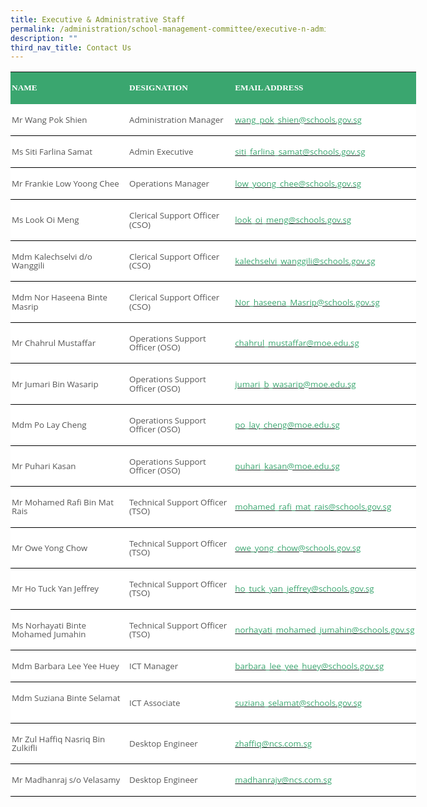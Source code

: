 ```yaml
---
title: Executive & Administrative Staff
permalink: /administration/school-management-committee/executive-n-administrative-staff/
description: ""
third_nav_title: Contact Us
---
```

       
<table style="width:486.4pt;background:white;border-collapse:collapse;border:none;
 mso-border-bottom-alt:solid windowtext .5pt;mso-yfti-tbllook:1184;mso-padding-alt:
 0in 0in 0in 0in" width="649" cellpadding="0" cellspacing="0" border="1" class="MsoNormalTable"><tbody><tr style="mso-yfti-irow:0;mso-yfti-firstrow:yes"><td style="border:none;background:#3AA66F;padding:1.5pt 1.5pt 1.5pt 1.5pt"><p class="MsoNormal"><b><span style="font-size:10.0pt;line-height:107%;
  font-family:Lora;mso-bidi-font-family:&quot;Open Sans&quot;;color:white;text-transform:
  uppercase">NAME</span></b></p></td><td style="border:none;background:#3AA66F;padding:1.5pt 1.5pt 1.5pt 1.5pt"><p class="MsoNormal"><strong style="outline: 0px"><span style="font-size:10.0pt;
  line-height:107%;font-family:Lora;mso-bidi-font-family:&quot;Open Sans&quot;;
  color:white;text-transform:uppercase">DESIGNATION</span></strong><b><span style="font-size:10.0pt;line-height:107%;font-family:Lora;mso-bidi-font-family:
  &quot;Open Sans&quot;;color:white;text-transform:uppercase"></span></b></p></td><td style="border:none;background:#3AA66F;padding:1.5pt 1.5pt 1.5pt 1.5pt"><p class="MsoNormal"><b><span style="font-size:10.0pt;line-height:107%;
  font-family:Lora;mso-bidi-font-family:&quot;Open Sans&quot;;color:white;text-transform:
  uppercase">EMAIL ADDRESS</span></b></p></td></tr><tr style="mso-yfti-irow:1;outline: 0px"><td style="border:none;border-bottom:solid windowtext 1.0pt;mso-border-bottom-alt:
  solid windowtext .5pt;padding:1.5pt 1.5pt 1.5pt 1.5pt;outline: 0px"><p class="MsoNormal"><span style="font-size:10.0pt;line-height:107%;font-family:
  &quot;Open Sans&quot;,sans-serif;color:#565656">Mr Wang Pok Shien</span></p></td><td style="border:none;border-bottom:solid windowtext 1.0pt;mso-border-bottom-alt:
  solid windowtext .5pt;padding:1.5pt 1.5pt 1.5pt 1.5pt;outline: 0px"><p class="MsoNormal"><span style="font-size:10.0pt;line-height:107%;font-family:
  &quot;Open Sans&quot;,sans-serif;color:#565656">Administration Manager</span></p></td><td style="border:none;border-bottom:solid windowtext 1.0pt;mso-border-bottom-alt:
  solid windowtext .5pt;padding:1.5pt 1.5pt 1.5pt 1.5pt;outline: 0px"><p class="MsoNormal"><span style="font-size:10.0pt;line-height:107%;font-family:
  &quot;Open Sans&quot;,sans-serif;color:#565656"><a style="outline: 0px" href="mailto:wang_pok_shien@schools.gov.sg"><span style="color:#3AA66F;text-decoration:none;text-underline:none">wang_pok_shien@schools.gov.sg</span></a></span></p></td></tr><tr style="mso-yfti-irow:2;outline: 0px"><td style="border:none;border-bottom:solid windowtext 1.0pt;mso-border-top-alt:
  solid windowtext .5pt;mso-border-top-alt:solid windowtext .5pt;mso-border-bottom-alt:
  solid windowtext .5pt;padding:1.5pt 1.5pt 1.5pt 1.5pt;outline: 0px"><p class="MsoNormal"><span style="font-size:10.0pt;line-height:107%;font-family:
  &quot;Open Sans&quot;,sans-serif;color:#565656">Ms Siti Farlina Samat</span></p></td><td style="border:none;border-bottom:solid windowtext 1.0pt;mso-border-top-alt:
  solid windowtext .5pt;mso-border-top-alt:solid windowtext .5pt;mso-border-bottom-alt:
  solid windowtext .5pt;padding:1.5pt 1.5pt 1.5pt 1.5pt;outline: 0px"><p class="MsoNormal"><span style="font-size:10.0pt;line-height:107%;font-family:
  &quot;Open Sans&quot;,sans-serif;color:#565656">Admin Executive</span></p></td><td style="border:none;border-bottom:solid windowtext 1.0pt;mso-border-top-alt:
  solid windowtext .5pt;mso-border-top-alt:solid windowtext .5pt;mso-border-bottom-alt:
  solid windowtext .5pt;padding:1.5pt 1.5pt 1.5pt 1.5pt;outline: 0px"><p class="MsoNormal"><span style="font-size:10.0pt;line-height:107%;font-family:
  &quot;Open Sans&quot;,sans-serif;color:#565656"><a style="outline: 0px" href="mailto:siti_farlina_samat@schools.gov.sg"><span style="color:#3AA66F;text-decoration:none;text-underline:none">siti_farlina_samat@schools.gov.sg</span></a></span></p></td></tr><tr style="mso-yfti-irow:3;outline: 0px"><td style="border:none;border-bottom:solid windowtext 1.0pt;mso-border-top-alt:
  solid windowtext .5pt;mso-border-top-alt:solid windowtext .5pt;mso-border-bottom-alt:
  solid windowtext .5pt;padding:1.5pt 1.5pt 1.5pt 1.5pt;outline: 0px"><p class="MsoNormal"><span style="font-size:10.0pt;line-height:107%;font-family:
  &quot;Open Sans&quot;,sans-serif;color:#565656">Mr Frankie Low Yoong Chee</span></p></td><td style="border:none;border-bottom:solid windowtext 1.0pt;mso-border-top-alt:
  solid windowtext .5pt;mso-border-top-alt:solid windowtext .5pt;mso-border-bottom-alt:
  solid windowtext .5pt;padding:1.5pt 1.5pt 1.5pt 1.5pt;outline: 0px"><span style="outline: 0px"><p class="MsoNormal"><span style="font-size:10.0pt;line-height:107%;font-family:
  &quot;Open Sans&quot;,sans-serif;color:#565656">Operations Manager</span></p></span></td><td style="border:none;border-bottom:solid windowtext 1.0pt;mso-border-top-alt:
  solid windowtext .5pt;mso-border-top-alt:solid windowtext .5pt;mso-border-bottom-alt:
  solid windowtext .5pt;padding:1.5pt 1.5pt 1.5pt 1.5pt;outline: 0px"><p class="MsoNormal"><span style="font-size:10.0pt;line-height:107%;font-family:
  &quot;Open Sans&quot;,sans-serif;color:#565656"><a style="outline: 0px" href="mailto:low_yoong_chee@schools.gov.sg"><span style="color:#3AA66F;text-decoration:none;text-underline:none">low_yoong_chee@schools.gov.sg</span></a></span></p></td></tr><tr style="mso-yfti-irow:4;outline: 0px"><td style="border:none;border-bottom:solid windowtext 1.0pt;mso-border-top-alt:
  solid windowtext .5pt;mso-border-top-alt:solid windowtext .5pt;mso-border-bottom-alt:
  solid windowtext .5pt;padding:1.5pt 1.5pt 1.5pt 1.5pt;outline: 0px"><p class="MsoNormal"><span style="font-size:10.0pt;line-height:107%;font-family:
  &quot;Open Sans&quot;,sans-serif;color:#565656">Ms Look Oi Meng</span></p></td><td style="border:none;border-bottom:solid windowtext 1.0pt;mso-border-top-alt:
  solid windowtext .5pt;mso-border-top-alt:solid windowtext .5pt;mso-border-bottom-alt:
  solid windowtext .5pt;padding:1.5pt 1.5pt 1.5pt 1.5pt;outline: 0px"><p class="MsoNormal"><span style="font-size:10.0pt;line-height:107%;font-family:
  &quot;Open Sans&quot;,sans-serif;color:#565656">Clerical Support Officer (CSO)</span></p></td><td style="border:none;border-bottom:solid windowtext 1.0pt;mso-border-top-alt:
  solid windowtext .5pt;mso-border-top-alt:solid windowtext .5pt;mso-border-bottom-alt:
  solid windowtext .5pt;padding:1.5pt 1.5pt 1.5pt 1.5pt;outline: 0px"><p class="MsoNormal"><span style="font-size:10.0pt;line-height:107%;font-family:
  &quot;Open Sans&quot;,sans-serif;color:#565656"><a style="outline: 0px" href="mailto:look_oi_meng@schools.gov.sg"><span style="color:#3AA66F;text-decoration:none;text-underline:none">look_oi_meng@schools.gov.sg</span></a></span></p></td></tr><tr style="mso-yfti-irow:5;outline: 0px"><td style="border:none;border-bottom:solid windowtext 1.0pt;mso-border-top-alt:
  solid windowtext .5pt;mso-border-top-alt:solid windowtext .5pt;mso-border-bottom-alt:
  solid windowtext .5pt;padding:1.5pt 1.5pt 1.5pt 1.5pt;outline: 0px"><p class="MsoNormal"><span style="font-size:10.0pt;line-height:107%;font-family:
  &quot;Open Sans&quot;,sans-serif;color:#565656">Mdm Kalechselvi d/o Wanggili</span></p></td><td style="border:none;border-bottom:solid windowtext 1.0pt;mso-border-top-alt:
  solid windowtext .5pt;mso-border-top-alt:solid windowtext .5pt;mso-border-bottom-alt:
  solid windowtext .5pt;padding:1.5pt 1.5pt 1.5pt 1.5pt;outline: 0px"><p class="MsoNormal"><span style="font-size:10.0pt;line-height:107%;font-family:
  &quot;Open Sans&quot;,sans-serif;color:#565656">Clerical Support Officer (CSO)</span></p></td><td style="border:none;border-bottom:solid windowtext 1.0pt;mso-border-top-alt:
  solid windowtext .5pt;mso-border-top-alt:solid windowtext .5pt;mso-border-bottom-alt:
  solid windowtext .5pt;padding:1.5pt 1.5pt 1.5pt 1.5pt;outline: 0px"><p class="MsoNormal"><span style="font-size:10.0pt;line-height:107%;font-family:
  &quot;Open Sans&quot;,sans-serif;color:#565656"><a style="outline: 0px" href="mailto:kalechselvi_wanggili@schools.gov.sg"><span style="color:#3AA66F;text-decoration:none;text-underline:none">kalechselvi_wanggili@schools.gov.sg</span></a></span></p></td></tr><tr style="mso-yfti-irow:6;outline: 0px"><td style="border:none;border-bottom:solid windowtext 1.0pt;mso-border-top-alt:
  solid windowtext .5pt;mso-border-top-alt:solid windowtext .5pt;mso-border-bottom-alt:
  solid windowtext .5pt;padding:1.5pt 1.5pt 1.5pt 1.5pt;outline: 0px"><p class="MsoNormal"><span style="font-size:10.0pt;line-height:107%;font-family:
  &quot;Open Sans&quot;,sans-serif;color:#565656">Mdm Nor Haseena Binte Masrip</span></p></td><td style="border:none;border-bottom:solid windowtext 1.0pt;mso-border-top-alt:
  solid windowtext .5pt;mso-border-top-alt:solid windowtext .5pt;mso-border-bottom-alt:
  solid windowtext .5pt;padding:1.5pt 1.5pt 1.5pt 1.5pt;outline: 0px"><p class="MsoNormal"><span style="font-size:10.0pt;line-height:107%;font-family:
  &quot;Open Sans&quot;,sans-serif;color:#565656">Clerical Support Officer (CSO)</span></p></td><td style="border:none;border-bottom:solid windowtext 1.0pt;mso-border-top-alt:
  solid windowtext .5pt;mso-border-top-alt:solid windowtext .5pt;mso-border-bottom-alt:
  solid windowtext .5pt;padding:1.5pt 1.5pt 1.5pt 1.5pt;outline: 0px"><p class="MsoNormal"><span style="font-size:10.0pt;line-height:107%;font-family:
  &quot;Open Sans&quot;,sans-serif;color:#565656"><a style="outline: 0px" href="mailto:Nor_haseena_Masrip@schools.gov.sg"><span style="color:#3AA66F;text-decoration:none;text-underline:none">Nor_haseena_Masrip@schools.gov.sg</span></a></span></p></td></tr><tr style="mso-yfti-irow:7;outline: 0px"><td style="border:none;border-bottom:solid windowtext 1.0pt;mso-border-top-alt:
  solid windowtext .5pt;mso-border-top-alt:solid windowtext .5pt;mso-border-bottom-alt:
  solid windowtext .5pt;padding:1.5pt 1.5pt 1.5pt 1.5pt;outline: 0px"><p class="MsoNormal"><span style="font-size:10.0pt;line-height:107%;font-family:
  &quot;Open Sans&quot;,sans-serif;color:#565656">Mr Chahrul Mustaffar&nbsp;</span></p></td><td style="border:none;border-bottom:solid windowtext 1.0pt;mso-border-top-alt:
  solid windowtext .5pt;mso-border-top-alt:solid windowtext .5pt;mso-border-bottom-alt:
  solid windowtext .5pt;padding:1.5pt 1.5pt 1.5pt 1.5pt;outline: 0px"><p class="MsoNormal"><span style="font-size:10.0pt;line-height:107%;font-family:
  &quot;Open Sans&quot;,sans-serif;color:#565656">Operations Support Officer (OSO)</span></p></td><td style="border:none;border-bottom:solid windowtext 1.0pt;mso-border-top-alt:
  solid windowtext .5pt;mso-border-top-alt:solid windowtext .5pt;mso-border-bottom-alt:
  solid windowtext .5pt;padding:1.5pt 1.5pt 1.5pt 1.5pt;outline: 0px"><p class="MsoNormal"><span style="font-size:10.0pt;line-height:107%;font-family:
  &quot;Open Sans&quot;,sans-serif;color:#565656"><a style="outline: 0px" href="mailto:chahrul_mustaffar@moe.edu.sg"><span style="color:#3AA66F;text-decoration:none;text-underline:none">chahrul_mustaffar@moe.edu.sg</span></a></span></p></td></tr><tr style="mso-yfti-irow:8;outline: 0px"><td style="border:none;border-bottom:solid windowtext 1.0pt;mso-border-top-alt:
  solid windowtext .5pt;mso-border-top-alt:solid windowtext .5pt;mso-border-bottom-alt:
  solid windowtext .5pt;padding:1.5pt 1.5pt 1.5pt 1.5pt;outline: 0px"><p class="MsoNormal"><span style="font-size:10.0pt;line-height:107%;font-family:
  &quot;Open Sans&quot;,sans-serif;color:#565656">Mr Jumari Bin Wasarip&nbsp;</span></p></td><td style="border:none;border-bottom:solid windowtext 1.0pt;mso-border-top-alt:
  solid windowtext .5pt;mso-border-top-alt:solid windowtext .5pt;mso-border-bottom-alt:
  solid windowtext .5pt;padding:1.5pt 1.5pt 1.5pt 1.5pt;outline: 0px"><p class="MsoNormal"><span style="font-size:10.0pt;line-height:107%;font-family:
  &quot;Open Sans&quot;,sans-serif;color:#565656">Operations Support Officer (OSO)</span></p></td><td style="border:none;border-bottom:solid windowtext 1.0pt;mso-border-top-alt:
  solid windowtext .5pt;mso-border-top-alt:solid windowtext .5pt;mso-border-bottom-alt:
  solid windowtext .5pt;padding:1.5pt 1.5pt 1.5pt 1.5pt;outline: 0px"><p class="MsoNormal"><span style="font-size:10.0pt;line-height:107%;font-family:
  &quot;Open Sans&quot;,sans-serif;color:#565656"><a style="outline: 0px" href="mailto:jumari_b_wasarip@moe.edu.sg"><span style="color:#3AA66F;text-decoration:none;text-underline:none">jumari_b_wasarip@moe.edu.sg</span></a></span></p></td></tr><tr style="mso-yfti-irow:9;outline: 0px"><td style="border:none;border-bottom:solid windowtext 1.0pt;mso-border-top-alt:
  solid windowtext .5pt;mso-border-top-alt:solid windowtext .5pt;mso-border-bottom-alt:
  solid windowtext .5pt;padding:1.5pt 1.5pt 1.5pt 1.5pt;outline: 0px"><p class="MsoNormal"><span style="font-size:10.0pt;line-height:107%;font-family:
  &quot;Open Sans&quot;,sans-serif;color:#565656">Mdm Po Lay Cheng</span></p></td><td style="border:none;border-bottom:solid windowtext 1.0pt;mso-border-top-alt:
  solid windowtext .5pt;mso-border-top-alt:solid windowtext .5pt;mso-border-bottom-alt:
  solid windowtext .5pt;padding:1.5pt 1.5pt 1.5pt 1.5pt;outline: 0px"><p class="MsoNormal"><span style="font-size:10.0pt;line-height:107%;font-family:
  &quot;Open Sans&quot;,sans-serif;color:#565656">Operations Support Officer (OSO)</span></p></td><td style="border:none;border-bottom:solid windowtext 1.0pt;mso-border-top-alt:
  solid windowtext .5pt;mso-border-top-alt:solid windowtext .5pt;mso-border-bottom-alt:
  solid windowtext .5pt;padding:1.5pt 1.5pt 1.5pt 1.5pt;outline: 0px"><p class="MsoNormal"><span style="font-size:10.0pt;line-height:107%;font-family:
  &quot;Open Sans&quot;,sans-serif;color:#565656"><a style="outline: 0px" href="mailto:po_lay_cheng@moe.edu.sg"><span style="color:#3AA66F;text-decoration:none;
  text-underline:none">po_lay_cheng@moe.edu.sg</span></a></span></p></td></tr><tr style="mso-yfti-irow:10;outline: 0px"><td style="border:none;border-bottom:solid windowtext 1.0pt;mso-border-top-alt:
  solid windowtext .5pt;mso-border-top-alt:solid windowtext .5pt;mso-border-bottom-alt:
  solid windowtext .5pt;padding:1.5pt 1.5pt 1.5pt 1.5pt;outline: 0px"><p class="MsoNormal"><span style="font-size:10.0pt;line-height:107%;font-family:
  &quot;Open Sans&quot;,sans-serif;color:#565656">Mr Puhari Kasan</span></p></td><td style="border:none;border-bottom:solid windowtext 1.0pt;mso-border-top-alt:
  solid windowtext .5pt;mso-border-top-alt:solid windowtext .5pt;mso-border-bottom-alt:
  solid windowtext .5pt;padding:1.5pt 1.5pt 1.5pt 1.5pt;outline: 0px"><p class="MsoNormal"><span style="font-size:10.0pt;line-height:107%;font-family:
  &quot;Open Sans&quot;,sans-serif;color:#565656">Operations Support Officer (OSO)</span></p></td><td style="border:none;border-bottom:solid windowtext 1.0pt;mso-border-top-alt:
  solid windowtext .5pt;mso-border-top-alt:solid windowtext .5pt;mso-border-bottom-alt:
  solid windowtext .5pt;padding:1.5pt 1.5pt 1.5pt 1.5pt;outline: 0px"><p class="MsoNormal"><span style="font-size:10.0pt;line-height:107%;font-family:
  &quot;Open Sans&quot;,sans-serif;color:#565656"><a style="outline: 0px" href="mailto:puhari_kasan@moe.edu.sg"><span style="color:#3AA66F;text-decoration:none;
  text-underline:none">puhari_kasan@moe.edu.sg</span></a></span></p></td></tr><tr style="mso-yfti-irow:11;outline: 0px"><td style="border:none;border-bottom:solid windowtext 1.0pt;mso-border-top-alt:
  solid windowtext .5pt;mso-border-top-alt:solid windowtext .5pt;mso-border-bottom-alt:
  solid windowtext .5pt;padding:1.5pt 1.5pt 1.5pt 1.5pt;outline: 0px"><p class="MsoNormal"><span style="font-size:10.0pt;line-height:107%;font-family:
  &quot;Open Sans&quot;,sans-serif;color:#565656">Mr Mohamed Rafi Bin Mat Rais</span></p></td><td style="border:none;border-bottom:solid windowtext 1.0pt;mso-border-top-alt:
  solid windowtext .5pt;mso-border-top-alt:solid windowtext .5pt;mso-border-bottom-alt:
  solid windowtext .5pt;padding:1.5pt 1.5pt 1.5pt 1.5pt;outline: 0px"><p class="MsoNormal"><span style="font-size:10.0pt;line-height:107%;font-family:
  &quot;Open Sans&quot;,sans-serif;color:#565656">Technical Support Officer (TSO)</span></p></td><td style="border:none;border-bottom:solid windowtext 1.0pt;mso-border-top-alt:
  solid windowtext .5pt;mso-border-top-alt:solid windowtext .5pt;mso-border-bottom-alt:
  solid windowtext .5pt;padding:1.5pt 1.5pt 1.5pt 1.5pt;outline: 0px"><p class="MsoNormal"><span style="font-size:10.0pt;line-height:107%;font-family:
  &quot;Open Sans&quot;,sans-serif;color:#565656"><a style="outline: 0px" href="mailto:mohamed_rafi_mat_rais@schools.gov.sg"><span style="color:#3AA66F;text-decoration:none;text-underline:none">mohamed_rafi_mat_rais@schools.gov.sg</span></a></span></p></td></tr><tr style="mso-yfti-irow:12;outline: 0px"><td style="border:none;border-bottom:solid windowtext 1.0pt;mso-border-top-alt:
  solid windowtext .5pt;mso-border-top-alt:solid windowtext .5pt;mso-border-bottom-alt:
  solid windowtext .5pt;padding:1.5pt 1.5pt 1.5pt 1.5pt;outline: 0px"><p class="MsoNormal"><span style="font-size:10.0pt;line-height:107%;font-family:
  &quot;Open Sans&quot;,sans-serif;color:#565656">Mr Owe Yong Chow</span></p></td><td style="border:none;border-bottom:solid windowtext 1.0pt;mso-border-top-alt:
  solid windowtext .5pt;mso-border-top-alt:solid windowtext .5pt;mso-border-bottom-alt:
  solid windowtext .5pt;padding:1.5pt 1.5pt 1.5pt 1.5pt;outline: 0px"><span style="outline: 0px"><p class="MsoNormal"><span style="font-size:10.0pt;line-height:107%;font-family:
  &quot;Open Sans&quot;,sans-serif;color:#565656">Technical Support Officer (TSO)</span></p></span></td><td style="border:none;border-bottom:solid windowtext 1.0pt;mso-border-top-alt:
  solid windowtext .5pt;mso-border-top-alt:solid windowtext .5pt;mso-border-bottom-alt:
  solid windowtext .5pt;padding:1.5pt 1.5pt 1.5pt 1.5pt;outline: 0px"><p class="MsoNormal"><span style="font-size:10.0pt;line-height:107%;font-family:
  &quot;Open Sans&quot;,sans-serif;color:#565656"><a style="outline: 0px" href="mailto:owe_yong_chow@schools.gov.sg"><span style="color:#3AA66F;text-decoration:none;text-underline:none">owe_yong_chow@schools.gov.sg</span></a></span></p></td></tr><tr style="mso-yfti-irow:13;outline: 0px"><td style="border:none;border-bottom:solid windowtext 1.0pt;mso-border-top-alt:
  solid windowtext .5pt;mso-border-top-alt:solid windowtext .5pt;mso-border-bottom-alt:
  solid windowtext .5pt;padding:1.5pt 1.5pt 1.5pt 1.5pt;outline: 0px"><p class="MsoNormal"><span style="font-size:10.0pt;line-height:107%;font-family:
  &quot;Open Sans&quot;,sans-serif;color:#565656">Mr&nbsp;Ho Tuck Yan Jeffrey</span></p></td><td style="border:none;border-bottom:solid windowtext 1.0pt;mso-border-top-alt:
  solid windowtext .5pt;mso-border-top-alt:solid windowtext .5pt;mso-border-bottom-alt:
  solid windowtext .5pt;padding:1.5pt 1.5pt 1.5pt 1.5pt;outline: 0px"><span style="outline: 0px"><p class="MsoNormal"><span style="font-size:10.0pt;line-height:107%;font-family:
  &quot;Open Sans&quot;,sans-serif;color:#565656">Technical Support Officer (TSO)</span></p></span></td><td style="border:none;border-bottom:solid windowtext 1.0pt;mso-border-top-alt:
  solid windowtext .5pt;mso-border-top-alt:solid windowtext .5pt;mso-border-bottom-alt:
  solid windowtext .5pt;padding:1.5pt 1.5pt 1.5pt 1.5pt;outline: 0px"><p class="MsoNormal"><span style="font-size:10.0pt;line-height:107%;font-family:
  &quot;Open Sans&quot;,sans-serif;color:#565656"><a style="outline: 0px" href="mailto:ho_tuck_yan_jeffrey@schools.gov.sg"><span style="color:#3AA66F;text-decoration:none;text-underline:none">ho_tuck_yan_jeffrey@schools.gov.sg</span></a></span></p></td></tr><tr style="mso-yfti-irow:14;outline: 0px"><td style="border:none;border-bottom:solid windowtext 1.0pt;mso-border-top-alt:
  solid windowtext .5pt;mso-border-top-alt:solid windowtext .5pt;mso-border-bottom-alt:
  solid windowtext .5pt;padding:1.5pt 1.5pt 1.5pt 1.5pt;outline: 0px"><p class="MsoNormal"><span style="font-size:10.0pt;line-height:107%;font-family:
  &quot;Open Sans&quot;,sans-serif;color:#565656">Ms Norhayati Binte Mohamed Jumahin</span></p></td><td style="border:none;border-bottom:solid windowtext 1.0pt;mso-border-top-alt:
  solid windowtext .5pt;mso-border-top-alt:solid windowtext .5pt;mso-border-bottom-alt:
  solid windowtext .5pt;padding:1.5pt 1.5pt 1.5pt 1.5pt;outline: 0px"><p class="MsoNormal"><span style="font-size:10.0pt;line-height:107%;font-family:
  &quot;Open Sans&quot;,sans-serif;color:#565656">Technical Support Officer (TSO)</span></p></td><td style="border:none;border-bottom:solid windowtext 1.0pt;mso-border-top-alt:
  solid windowtext .5pt;mso-border-top-alt:solid windowtext .5pt;mso-border-bottom-alt:
  solid windowtext .5pt;padding:1.5pt 1.5pt 1.5pt 1.5pt;outline: 0px"><p class="MsoNormal"><span style="font-size:10.0pt;line-height:107%;font-family:
  &quot;Open Sans&quot;,sans-serif;color:#565656"><a style="outline: 0px" href="mailto:norhayati_mohamed_jumahin@schools.gov.sg"><span style="color:#3AA66F;text-decoration:none;text-underline:none">norhayati_mohamed_jumahin@schools.gov.sg</span></a></span></p></td></tr><tr style="mso-yfti-irow:15;outline: 0px"><td style="border:none;border-bottom:solid windowtext 1.0pt;mso-border-top-alt:
  solid windowtext .5pt;mso-border-top-alt:solid windowtext .5pt;mso-border-bottom-alt:
  solid windowtext .5pt;padding:1.5pt 1.5pt 1.5pt 1.5pt;outline: 0px"><p class="MsoNormal"><span style="font-size:10.0pt;line-height:107%;font-family:
  &quot;Open Sans&quot;,sans-serif;color:#565656">Mdm Barbara Lee Yee Huey</span></p></td><td style="border:none;border-bottom:solid windowtext 1.0pt;mso-border-top-alt:
  solid windowtext .5pt;mso-border-top-alt:solid windowtext .5pt;mso-border-bottom-alt:
  solid windowtext .5pt;padding:1.5pt 1.5pt 1.5pt 1.5pt;outline: 0px"><p class="MsoNormal"><span style="font-size:10.0pt;line-height:107%;font-family:
  &quot;Open Sans&quot;,sans-serif;color:#565656">ICT Manager</span></p></td><td style="border:none;border-bottom:solid windowtext 1.0pt;mso-border-top-alt:
  solid windowtext .5pt;mso-border-top-alt:solid windowtext .5pt;mso-border-bottom-alt:
  solid windowtext .5pt;padding:1.5pt 1.5pt 1.5pt 1.5pt;outline: 0px"><p class="MsoNormal"><span style="font-size:10.0pt;line-height:107%;font-family:
  &quot;Open Sans&quot;,sans-serif;color:#565656"><a style="outline: 0px" href="mailto:barbara_lee_yee_huey@schools.gov.sg"><span style="color:#3AA66F;text-decoration:none;text-underline:none">barbara_lee_yee_huey@schools.gov.sg</span></a></span></p></td></tr><tr style="mso-yfti-irow:16;outline: 0px"><td style="border:none;border-bottom:solid windowtext 1.0pt;mso-border-top-alt:
  solid windowtext .5pt;mso-border-top-alt:solid windowtext .5pt;mso-border-bottom-alt:
  solid windowtext .5pt;padding:1.5pt 1.5pt 1.5pt 1.5pt;outline: 0px"><p class="MsoNormal"><span style="font-size:10.0pt;line-height:107%;font-family:
  &quot;Open Sans&quot;,sans-serif;color:#565656">Mdm Suziana Binte Selamat<span style="outline: 0px">&nbsp; &nbsp;&nbsp;</span></span></p></td><td style="border:none;border-bottom:solid windowtext 1.0pt;mso-border-top-alt:
  solid windowtext .5pt;mso-border-top-alt:solid windowtext .5pt;mso-border-bottom-alt:
  solid windowtext .5pt;padding:1.5pt 1.5pt 1.5pt 1.5pt;outline: 0px"><p class="MsoNormal"><span style="font-size:10.0pt;line-height:107%;font-family:
  &quot;Open Sans&quot;,sans-serif;color:#565656">ICT Associate</span></p></td><td style="border:none;border-bottom:solid windowtext 1.0pt;mso-border-top-alt:
  solid windowtext .5pt;mso-border-top-alt:solid windowtext .5pt;mso-border-bottom-alt:
  solid windowtext .5pt;padding:1.5pt 1.5pt 1.5pt 1.5pt;outline: 0px"><p class="MsoNormal"><span style="font-size:10.0pt;line-height:107%;font-family:
  &quot;Open Sans&quot;,sans-serif;color:#565656"><a style="outline: 0px" href="mailto:suziana_selamat@schools.gov.sg"><span style="color:#3AA66F;text-decoration:none;text-underline:none">suziana_selamat@schools.gov.sg</span></a></span></p></td></tr><tr style="mso-yfti-irow:17;outline: 0px"><td style="border:none;border-bottom:solid windowtext 1.0pt;mso-border-top-alt:
  solid windowtext .5pt;mso-border-top-alt:solid windowtext .5pt;mso-border-bottom-alt:
  solid windowtext .5pt;padding:1.5pt 1.5pt 1.5pt 1.5pt;outline: 0px"><p class="MsoNormal"><span style="font-size:10.0pt;line-height:107%;font-family:
  &quot;Open Sans&quot;,sans-serif;color:#565656">Mr Zul Haffiq Nasriq Bin Zulkifli</span></p></td><td style="border:none;border-bottom:solid windowtext 1.0pt;mso-border-top-alt:
  solid windowtext .5pt;mso-border-top-alt:solid windowtext .5pt;mso-border-bottom-alt:
  solid windowtext .5pt;padding:1.5pt 1.5pt 1.5pt 1.5pt;outline: 0px"><p class="MsoNormal"><span style="font-size:10.0pt;line-height:107%;font-family:
  &quot;Open Sans&quot;,sans-serif;color:#565656">Desktop Engineer</span></p></td><td style="border:none;border-bottom:solid windowtext 1.0pt;mso-border-top-alt:
  solid windowtext .5pt;mso-border-top-alt:solid windowtext .5pt;mso-border-bottom-alt:
  solid windowtext .5pt;padding:1.5pt 1.5pt 1.5pt 1.5pt;outline: 0px"><p class="MsoNormal"><span style="font-size:10.0pt;line-height:107%;font-family:
  &quot;Open Sans&quot;,sans-serif;color:#565656"><a style="outline: 0px" href="mailto:zhaffiq@ncs.com.sg"><span style="color:#3AA66F;text-decoration:none;
  text-underline:none">zhaffiq@ncs.com.sg</span></a></span></p></td></tr><tr style="mso-yfti-irow:18;mso-yfti-lastrow:yes;outline: 0px"><td style="border:none;border-bottom:solid windowtext 1.0pt;mso-border-top-alt:
  solid windowtext .5pt;mso-border-top-alt:solid windowtext .5pt;mso-border-bottom-alt:
  solid windowtext .5pt;padding:1.5pt 1.5pt 1.5pt 1.5pt;outline: 0px"><p class="MsoNormal"><span style="font-size:10.0pt;line-height:107%;font-family:
  &quot;Open Sans&quot;,sans-serif;color:#565656">Mr&nbsp;Madhanraj s/o Velasamy</span></p></td><td style="border:none;border-bottom:solid windowtext 1.0pt;mso-border-top-alt:
  solid windowtext .5pt;mso-border-top-alt:solid windowtext .5pt;mso-border-bottom-alt:
  solid windowtext .5pt;padding:1.5pt 1.5pt 1.5pt 1.5pt;outline: 0px"><p class="MsoNormal"><span style="font-size:10.0pt;line-height:107%;font-family:
  &quot;Open Sans&quot;,sans-serif;color:#565656">Desktop Engineer</span></p></td><td style="border:none;border-bottom:solid windowtext 1.0pt;mso-border-top-alt:
  solid windowtext .5pt;mso-border-top-alt:solid windowtext .5pt;mso-border-bottom-alt:
  solid windowtext .5pt;padding:1.5pt 1.5pt 1.5pt 1.5pt;outline: 0px"><p class="MsoNormal"><span style="font-size:10.0pt;line-height:107%;font-family:
  &quot;Open Sans&quot;,sans-serif;color:#565656"><a style="outline: 0px" href="mailto:madhanrajv@ncs.com.sg"><span style="color:#3AA66F;text-decoration:none;
  text-underline:none">madhanrajv@ncs.com.sg</span></a></span></p></td></tr></tbody></table>